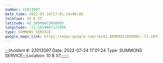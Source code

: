```yaml
---
number: 22013097
date_time: 2022-07-24T17:01:24+00:00
location: 10 B ST
latitude: 42.38900813850995
longitude: -71.1859867121959
type: SUMMONS SERVICE
google_maps_link: https://maps.google.com/?q=42.38900813850995,-71.1859867121959
---
```


;;;Incident #: 22013097   Date: 2022-07-24 17:01:24   Type: SUMMONS SERVICE;;;Location: 10 B ST;;;;;;
